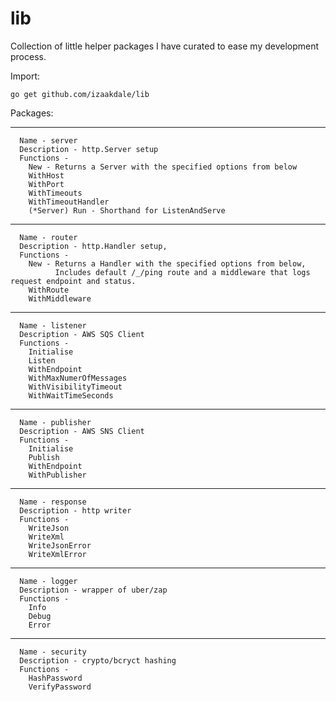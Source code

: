 # lib
Collection of little helper packages I have curated to ease my development process.

Import:

    go get github.com/izaakdale/lib
    
Packages:

------------------------------------------------

      Name - server
      Description - http.Server setup
      Functions - 
        New - Returns a Server with the specified options from below
        WithHost
        WithPort
        WithTimeouts
        WithTimeoutHandler
        (*Server) Run - Shorthand for ListenAndServe
------------------------------------------------

      Name - router
      Description - http.Handler setup, 
      Functions - 
        New - Returns a Handler with the specified options from below,
              Includes default /_/ping route and a middleware that logs request endpoint and status.
        WithRoute
        WithMiddleware
------------------------------------------------

      Name - listener
      Description - AWS SQS Client
      Functions - 
        Initialise
        Listen
        WithEndpoint
        WithMaxNumerOfMessages
        WithVisibilityTimeout
        WithWaitTimeSeconds
------------------------------------------------

      Name - publisher
      Description - AWS SNS Client
      Functions - 
        Initialise
        Publish
        WithEndpoint
        WithPublisher
------------------------------------------------

      Name - response
      Description - http writer
      Functions - 
        WriteJson
        WriteXml
        WriteJsonError
        WriteXmlError
------------------------------------------------

      Name - logger
      Description - wrapper of uber/zap
      Functions - 
        Info
        Debug
        Error
------------------------------------------------

      Name - security
      Description - crypto/bcryct hashing
      Functions - 
        HashPassword
        VerifyPassword
        
